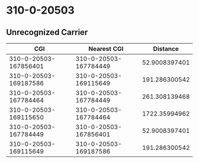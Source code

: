 # 310-0-20503
## Unrecognized Carrier


| CGI | Nearest CGI | Distance |
|-----|-------------|----------|
| 310-0-20503-167856401 | 310-0-20503-167784449 | 52.9008397401 |
| 310-0-20503-169187586 | 310-0-20503-169115649 | 191.286300542 |
| 310-0-20503-167784464 | 310-0-20503-167784449 | 261.308139468 |
| 310-0-20503-169115650 | 310-0-20503-167784464 | 1722.35994962 |
| 310-0-20503-167784449 | 310-0-20503-167856401 | 52.9008397401 |
| 310-0-20503-169115649 | 310-0-20503-169187586 | 191.286300542 |
